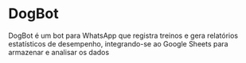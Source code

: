 # DogBot
DogBot é um bot para WhatsApp que registra treinos e gera relatórios estatísticos de desempenho, integrando-se ao Google Sheets para armazenar e analisar os dados
